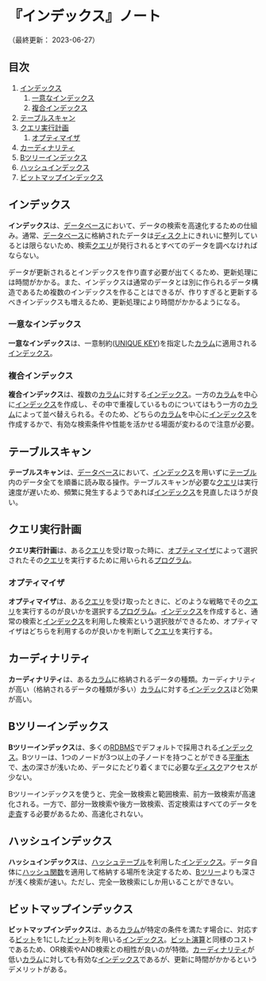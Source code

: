 # 『インデックス』ノート

（最終更新： 2023-06-27）


## 目次

1. [インデックス](#インデックス)
	1. [一意なインデックス](#一意なインデックス)
	1. [複合インデックス](#複合インデックス)
1. [テーブルスキャン](#テーブルスキャン)
1. [クエリ実行計画](#クエリ実行計画)
	1. [オプティマイザ](#オプティマイザ)
1. [カーディナリティ](#カーディナリティ)
1. [Bツリーインデックス](#bツリーインデックス)
1. [ハッシュインデックス](#ハッシュインデックス)
1. [ビットマップインデックス](#ビットマップインデックス)



## インデックス

**インデックス**は、[データベース](./database.md#データベース)において、データの検索を高速化するための仕組み。通常、[データベース](./database.md#データベース)に格納されたデータは[ディスク](../../../../computer/hardware/_/chapters/auxiliary_memory_unit.md#ハードディスク)上にきれいに整列しているとは限らないため、検索[クエリ](./sql.md#クエリ)が発行されるとすべてのデータを調べなければならない。

データが更新されるとインデックスを作り直す必要が出てくるため、更新処理には時間がかかる。また、インデックスは通常のデータとは別に作られるデータ構造であるため複数のインデックスを作ることはできるが、作りすぎると更新するべきインデックスも増えるため、更新処理により時間がかかるようになる。

### 一意なインデックス

**一意なインデックス**は、一意制約([UNIQUE KEY](./rdb.md#unique-key))を指定した[カラム](./rdb.md#カラム)に適用される[インデックス](#インデックス)。

### 複合インデックス

**複合インデックス**は、複数の[カラム](./rdb.md#カラム)に対する[インデックス](#インデックス)。一方の[カラム](./rdb.md#カラム)を中心に[インデックス](#インデックス)を作成し、その中で重複しているものについてはもう一方の[カラム](./rdb.md#カラム)によって並べ替えられる。そのため、どちらの[カラム](./rdb.md#カラム)を中心に[インデックス](#インデックス)を作成するかで、有効な検索条件や性能を活かせる場面が変わるので注意が必要。


## テーブルスキャン

**テーブルスキャン**は、[データベース](./database.md#データベース)において、[インデックス](#インデックス)を用いずに[テーブル](./rdb.md#テーブル)内のデータ全てを順番に読み取る操作。テーブルスキャンが必要な[クエリ](./sqlmd#クエリ)は実行速度が遅いため、頻繁に発生するようであれば[インデックス](#インデックス)を見直したほうが良い。


## クエリ実行計画

**クエリ実行計画**は、ある[クエリ](./sql.md#クエリ)を受け取った時に、[オプティマイザ](#オプティマイザ)によって選択されたその[クエリ](./sql.md#クエリ)を実行するために用いられる[プログラム](../../../../programming/_/chapters/programming.md#プログラム)。

### オプティマイザ

**オプティマイザ**は、ある[クエリ](./sql.md#クエリ)を受け取ったときに、どのような戦略でその[クエリ](./sql.md#クエリ)を実行するのが良いかを選択する[プログラム](../../../../programming/_/chapters/programming.md#プログラム)。[インデックス](#インデックス)を作成すると、通常の検索と[インデックス](#インデックス)を利用した検索という選択肢ができるため、オプティマイザはどちらを利用するのが良いかを判断して[クエリ](./sql.md#クエリ)を実行する。


## カーディナリティ

**カーディナリティ**は、ある[カラム](./rdb.md#カラム)に格納されるデータの種類。カーディナリティが高い（格納されるデータの種類が多い）[カラム](./rdb.md#カラム)に対する[インデックス](#インデックス)ほど効果が高い。


## Bツリーインデックス

**Bツリーインデックス**は、多くの[RDBMS](./database.md#リレーショナルデータベース)でデフォルトで採用される[インデックス](#インデックス)。Bツリーは、1つのノードが3つ以上の子ノードを持つことができる[平衡木](../../../../programming/_/chapters/data_type.md#木)で、[木](../../../../programming/_/chapters/data_type.md#木)の深さが浅いため、データにたどり着くまでに必要な[ディスク](../../../../computer/hardware/_/chapters/auxiliary_memory_unit.md#ハードディスク)アクセスが少ない。

Bツリーインデックスを使うと、完全一致検索と範囲検索、前方一致検索が高速化される。一方で、部分一致検索や後方一致検索、否定検索はすべてのデータを[走査](../../../../basics/applied_mathematics/_/chapters/graph_theory.md#走査)する必要があるため、高速化されない。


## ハッシュインデックス

**ハッシュインデックス**は、[ハッシュテーブル](../../../../programming/_/chapters/data_type.md#ハッシュテーブル)を利用した[インデックス](#インデックス)。データ自体に[ハッシュ関数](../../../../programming/_/chapters/data_type.md#ハッシュテーブル)を適用して格納する場所を決定するため、[Bツリー](#bツリーインデックス)よりも深さが浅く検索が速い。ただし、完全一致検索にしか用いることができない。


## ビットマップインデックス

**ビットマップインデックス**は、ある[カラム](./rdb.md#カラム)が特定の条件を満たす場合に、対応する[ビット](../../../../basics/_/chapters/computer_and_number.md#ビット)を1にした[ビット](../../../../basics/_/chapters/computer_and_number.md#ビット)列を用いる[インデックス](#インデックス)。[ビット演算](../../../../programming/_/chapters/operation.md#ビット演算)と同様のコストであるため、OR検索やAND検索との相性が良いのが特徴。[カーディナリティ](#カーディナリティ)が低い[カラム](./rdb.md#カラム)に対しても有効な[インデックス](#インデックス)であるが、更新に時間がかかるというデメリットがある。
